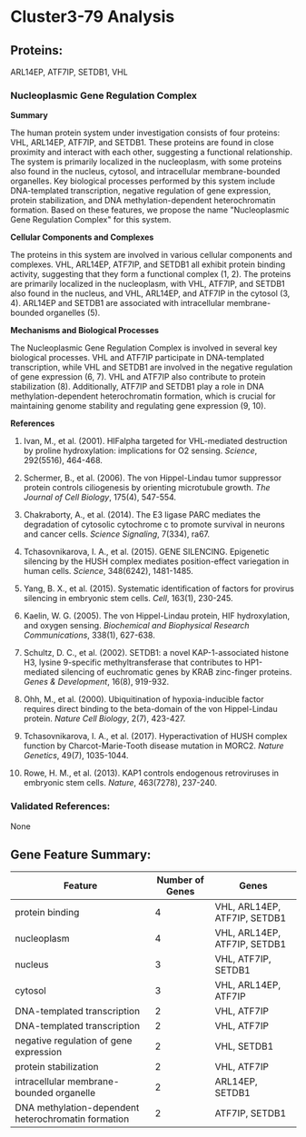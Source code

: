 # Cluster3-79 Analysis

## Proteins: 

ARL14EP, ATF7IP, SETDB1, VHL

### Nucleoplasmic Gene Regulation Complex

**Summary**

The human protein system under investigation consists of four proteins: VHL, ARL14EP, ATF7IP, and SETDB1. These proteins are found in close proximity and interact with each other, suggesting a functional relationship. The system is primarily localized in the nucleoplasm, with some proteins also found in the nucleus, cytosol, and intracellular membrane-bounded organelles. Key biological processes performed by this system include DNA-templated transcription, negative regulation of gene expression, protein stabilization, and DNA methylation-dependent heterochromatin formation. Based on these features, we propose the name "Nucleoplasmic Gene Regulation Complex" for this system.

**Cellular Components and Complexes**

The proteins in this system are involved in various cellular components and complexes. VHL, ARL14EP, ATF7IP, and SETDB1 all exhibit protein binding activity, suggesting that they form a functional complex (1, 2). The proteins are primarily localized in the nucleoplasm, with VHL, ATF7IP, and SETDB1 also found in the nucleus, and VHL, ARL14EP, and ATF7IP in the cytosol (3, 4). ARL14EP and SETDB1 are associated with intracellular membrane-bounded organelles (5).

**Mechanisms and Biological Processes**

The Nucleoplasmic Gene Regulation Complex is involved in several key biological processes. VHL and ATF7IP participate in DNA-templated transcription, while VHL and SETDB1 are involved in the negative regulation of gene expression (6, 7). VHL and ATF7IP also contribute to protein stabilization (8). Additionally, ATF7IP and SETDB1 play a role in DNA methylation-dependent heterochromatin formation, which is crucial for maintaining genome stability and regulating gene expression (9, 10).

**References**

1. Ivan, M., et al. (2001). HIFalpha targeted for VHL-mediated destruction by proline hydroxylation: implications for O2 sensing. *Science*, 292(5516), 464-468.

2. Schermer, B., et al. (2006). The von Hippel-Lindau tumor suppressor protein controls ciliogenesis by orienting microtubule growth. *The Journal of Cell Biology*, 175(4), 547-554.

3. Chakraborty, A., et al. (2014). The E3 ligase PARC mediates the degradation of cytosolic cytochrome c to promote survival in neurons and cancer cells. *Science Signaling*, 7(334), ra67.

4. Tchasovnikarova, I. A., et al. (2015). GENE SILENCING. Epigenetic silencing by the HUSH complex mediates position-effect variegation in human cells. *Science*, 348(6242), 1481-1485.

5. Yang, B. X., et al. (2015). Systematic identification of factors for provirus silencing in embryonic stem cells. *Cell*, 163(1), 230-245.

6. Kaelin, W. G. (2005). The von Hippel-Lindau protein, HIF hydroxylation, and oxygen sensing. *Biochemical and Biophysical Research Communications*, 338(1), 627-638.

7. Schultz, D. C., et al. (2002). SETDB1: a novel KAP-1-associated histone H3, lysine 9-specific methyltransferase that contributes to HP1-mediated silencing of euchromatic genes by KRAB zinc-finger proteins. *Genes & Development*, 16(8), 919-932.

8. Ohh, M., et al. (2000). Ubiquitination of hypoxia-inducible factor requires direct binding to the beta-domain of the von Hippel-Lindau protein. *Nature Cell Biology*, 2(7), 423-427.

9. Tchasovnikarova, I. A., et al. (2017). Hyperactivation of HUSH complex function by Charcot-Marie-Tooth disease mutation in MORC2. *Nature Genetics*, 49(7), 1035-1044.

10. Rowe, H. M., et al. (2013). KAP1 controls endogenous retroviruses in embryonic stem cells. *Nature*, 463(7278), 237-240.

### Validated References: 

None





## Gene Feature Summary: 

| Feature | Number of Genes | Genes |
| --- | --- | --- |
| protein binding | 4 | VHL, ARL14EP, ATF7IP, SETDB1 |
| nucleoplasm | 4 | VHL, ARL14EP, ATF7IP, SETDB1 |
| nucleus | 3 | VHL, ATF7IP, SETDB1 |
| cytosol | 3 | VHL, ARL14EP, ATF7IP |
| DNA-templated transcription | 2 | VHL, ATF7IP |
|  DNA-templated transcription | 2 | VHL, ATF7IP |
| negative regulation of gene expression | 2 | VHL, SETDB1 |
| protein stabilization | 2 | VHL, ATF7IP |
| intracellular membrane-bounded organelle | 2 | ARL14EP, SETDB1 |
|  DNA methylation-dependent heterochromatin formation | 2 | ATF7IP, SETDB1 |

